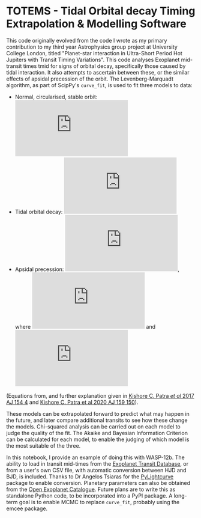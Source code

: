 # TOTEMS - Tidal Orbital decay Timing Extrapolation &amp; Modelling Software

This code originally evolved from the code I wrote as my primary contribution to my third year Astrophysics group project at University College London, titled "Planet-star interaction in Ultra-Short Period Hot Jupiters with Transit Timing Variations". This code analyses Exoplanet mid-transit times  tmid  for signs of orbital decay, specifically those caused by tidal interaction. It also attempts to ascertain between these, or the similar effects of apsidal precession of the orbit. The Levenberg-Marquadt algorithm, as part of ScipPy's `curve_fit`, is used to fit three models to data:

* Normal, circularised, stable orbit: ![equation](https://latex.codecogs.com/gif.latex?T_%7Bmid%7D%3DT_%7B0%7D&plus;P%5Ctimes%7BE%7D)
* Tidal orbital decay: ![equation](https://latex.codecogs.com/gif.latex?T_%7Bmid%7D%3DT_%7B0%7D&plus;PE&plus;%5Cfrac%7B1%7D%7B2%7DP%5Cfrac%7BdP%7D%7Bdt%7DE%5E2)
* Apsidal precession: ![equation](https://latex.codecogs.com/gif.latex?T_%7Bmid%7D%3DT_%7B0%7D&plus;P_%7BS%7DE-%5Cfrac%7BeP_%7Ba%7D%7D%7B%5Cpi%7D%5Ccos%28%7B%5Comega%28E%29%7D%29), where ![equation](https://latex.codecogs.com/gif.latex?%5Comega%28E%29%20%3D%20%5Comega_0%20&plus;%20%5Cfrac%7Bd%5Comega%7D%7BdE%7DE) and ![equation](https://latex.codecogs.com/gif.latex?P_a%20%3D%20P_s%5Cleft%281-%5Cfrac%7Bd%5Comega/dE%7D%7B2%5Cpi%7D%5Cright%29%5E%7B-1%7D)

(Equations from, and further explanation given in [Kishore C. Patra *et al* 2017 AJ 154 4](https://doi.org/10.3847/1538-3881/aa6d75) and [Kishore C. Patra et al 2020 AJ 159 150](https://arxiv.org/abs/2002.02606)).

These models can be extrapolated forward to predict what may happen in the future, and later compare additional transits to see how these change the models. Chi-squared analysis can be carried out on each model to judge the quality of the fit. The Akaike and Bayesian Information Criterion can be calculated for each model, to enable the judging of which model is the most suitable of the three.

In this notebook, I provide an example of doing this with WASP-12b. The ability to load in transit mid-times from the [Exoplanet Transit Database](http://var2.astro.cz/ETD/), or from a user's own CSV file, with automatic conversion between HJD and BJD, is included. Thanks to Dr Angelos Tsiaras for the [PyLightcurve](https://github.com/ucl-exoplanets/pylightcurve) package to enable conversion. Planetary parameters can also be obtained from the [Open Exoplanet Catalogue](https://github.com/OpenExoplanetCatalogue/open_exoplanet_catalogue). Future plans are to write this as standalone Python code, to be incorporated into a PyPI package. A long-term goal is to enable MCMC to replace `curve_fit`, probably using the emcee package.
